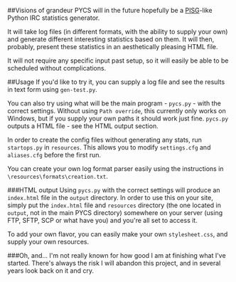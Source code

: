 ##Visions of grandeur
PYCS will in the future hopefully be a [PISG](http://pisg.sourceforge.net/)-like Python IRC statistics generator.

It will take log files (in different formats, with the ability to supply your own) and generate different interesting statistics based on them. It will then, probably, present these statistics in an aesthetically pleasing HTML file.

It will not require any specific input past setup, so it will easily be able to be scheduled without complications.

##Usage
If you'd like to try it, you can supply a log file and see the results in text form using `gen-test.py`.

You can also try using what will be the main program - `pycs.py` - with the correct settings. Without using `Path override`, this currently only works on Windows, but if you supply your own paths it should work just fine. `pycs.py` outputs a HTML file - see the HTML output section.

In order to create the config files without generating any stats, run `startops.py` in `resources`. This allows you to modify `settings.cfg` and `aliases.cfg` before the first run.

You can create your own log format parser easily using the instructions in `\resources\formats\creation.txt`.

###HTML output
Using `pycs.py` with the correct settings will produce an `index.html` file in the `output` directory. In order to use this on your site, simply put the `index.html` file and `resources` directory (the one located in `output`, not in the main PYCS directory) somewhere on your server (using FTP, SFTP, SCP or what have you) and you're all set to access it.

To add your own flavor, you can easily make your own `stylesheet.css`, and supply your own resources.

###Oh, and...
I'm not really known for how good I am at finishing what I've started. There's always the risk I will abandon this project, and in several years look back on it and cry.